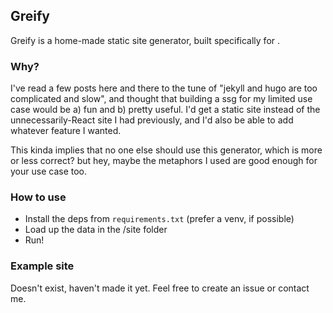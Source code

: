 ## Greify

Greify is a home-made static site generator, built specifically for [](https://chrisdirk.is). 

### Why?

I've read a few posts here and there to the tune of "jekyll and hugo are too complicated and slow", and thought that building a ssg for my limited use case would be a) fun and b) pretty useful. I'd get a static site instead of the unnecessarily-React site I had previously, and I'd also be able to add whatever feature I wanted. 

This kinda implies that no one else should use this generator, which is more or less correct? but hey, maybe the metaphors I used are good enough for your use case too. 

### How to use

- Install the deps from `requirements.txt` (prefer a venv, if possible)
- Load up the data in the /site folder
- Run!

### Example site

Doesn't exist, haven't made it yet. Feel free to create an issue or contact me.